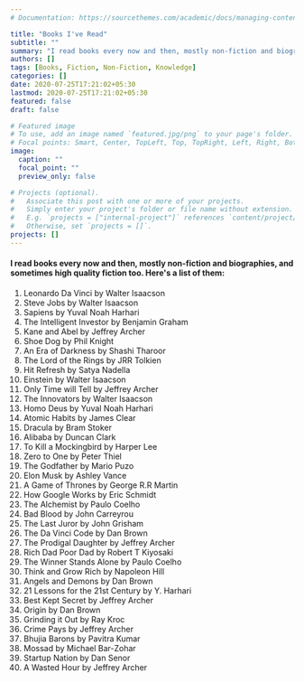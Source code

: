 ```yaml
---
# Documentation: https://sourcethemes.com/academic/docs/managing-content/

title: "Books I've Read"
subtitle: ""
summary: "I read books every now and then, mostly non-fiction and biographies, and sometimes high quality fiction too. Here's a list of them."
authors: []
tags: [Books, Fiction, Non-Fiction, Knowledge]
categories: []
date: 2020-07-25T17:21:02+05:30
lastmod: 2020-07-25T17:21:02+05:30
featured: false
draft: false

# Featured image
# To use, add an image named `featured.jpg/png` to your page's folder.
# Focal points: Smart, Center, TopLeft, Top, TopRight, Left, Right, BottomLeft, Bottom, BottomRight.
image:
  caption: ""
  focal_point: ""
  preview_only: false

# Projects (optional).
#   Associate this post with one or more of your projects.
#   Simply enter your project's folder or file name without extension.
#   E.g. `projects = ["internal-project"]` references `content/project/deep-learning/index.md`.
#   Otherwise, set `projects = []`.
projects: []
---
```


#### I read books every now and then, mostly non-fiction and biographies, and sometimes high quality fiction too. Here's a list of them:

1. Leonardo Da Vinci by Walter Isaacson
2. Steve Jobs by Walter Isaacson
3. Sapiens by Yuval Noah Harhari
4. The Intelligent Investor by Benjamin Graham
5. Kane and Abel by Jeffrey Archer
6. Shoe Dog by Phil Knight
7. An Era of Darkness by Shashi Tharoor
8. The Lord of the Rings by JRR Tolkien
9. Hit Refresh by Satya Nadella
10. Einstein by Walter Isaacson
11. Only Time will Tell by Jeffrey Archer
12. The Innovators by Walter Isaacson
13. Homo Deus by Yuval Noah Harhari
14. Atomic Habits by James Clear
15. Dracula by Bram Stoker
16. Alibaba by Duncan Clark
17. To Kill a Mockingbird by Harper Lee
18. Zero to One by Peter Thiel
19. The Godfather by Mario Puzo
20. Elon Musk by Ashley Vance
21. A Game of Thrones by George R.R Martin
22. How Google Works by Eric Schmidt
23. The Alchemist by Paulo Coelho
24. Bad Blood by John Carreyrou
25. The Last Juror by John Grisham
26. The Da Vinci Code by Dan Brown
27. The Prodigal Daughter by Jeffrey Archer
28. Rich Dad Poor Dad by Robert T Kiyosaki
29. The Winner Stands Alone by Paulo Coelho
30. Think and Grow Rich by Napoleon Hill
31. Angels and Demons by Dan Brown
32. 21 Lessons for the 21st Century by Y. Harhari
33. Best Kept Secret by Jeffrey Archer
34. Origin by Dan Brown
35. Grinding it Out by Ray Kroc
36. Crime Pays by Jeffrey Archer
37. Bhujia Barons by Pavitra Kumar
38. Mossad by Michael Bar-Zohar
39. Startup Nation by Dan Senor
40. A Wasted Hour by Jeffrey Archer
 